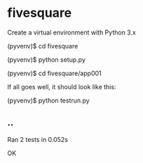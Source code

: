 # fivesquare

Create a virtual environment with Python 3.x

(pyvenv)$ cd fivesquare

(pyvenv)$ python setup.py

(pyvenv)$ cd fivesquare/app001

If all goes well, it should look like this:


(pyvenv)$ python testrun.py 

..
----------------------------------------------------------------------
Ran 2 tests in 0.052s

OK
